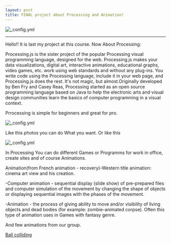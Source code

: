 ```yaml
---
layout: post
title: FINAL project about Processing and Animation!
---
```


![_config.yml](https://d2v9y0dukr6mq2.cloudfront.net/video/thumbnail/0UytWaG/21-minimal-title-and-logo-animation_emxetezdl__p__M0006.jpg)

___

Hello!! It is last my project at this course. Now About Processing:

Processing.js is the sister project of the popular Processing visual programming language, designed for the web. Processing.js makes your data visualizations, digital art, interactive animations, educational graphs, video games, etc. work using web standards and without any plug-ins. You write code using the Processing language, include it in your web page, and Processing.js does the rest. It's not magic, but almost.Originally developed by Ben Fry and Casey Reas, Processing started as an open source programming language based on Java to help the electronic arts and visual design communities learn the basics of computer programming in a visual context. 

Prrocessing is simple for beginners and great for pro.

![_config.yml](http://www.brondbjerg.co.uk/blog/wp-content/uploads/2014/02/generative-portraits-dead-presidents.jpg)


Like this photos you can do What you want. Or like this

![_config.yml](https://media-mediatemple.netdna-ssl.com/wp-content/uploads/2011/12/lisa.png)

In Processing You can do different Games or Programms for work in office, create sites and of course Animations.


Animation(from French animation - recovery)-Western title animation: cinema art view and his creation.

-Computer animation - sequential display (slide show) of pre-prepared files and computer simulation of the movement by changing the shape of objects or displaying sequential images with the phases of the movement.

-Animation - the process of giving ability to move and/or visibility of living objects and dead bodies (for example: zombie-animated corpse). Often this type of animation uses in Games with fantasy genre.

And few animations from our group.

[Ball colliding](https://azim228.github.io/collider/)
[](https://ulpan.github.io/Animation/)
